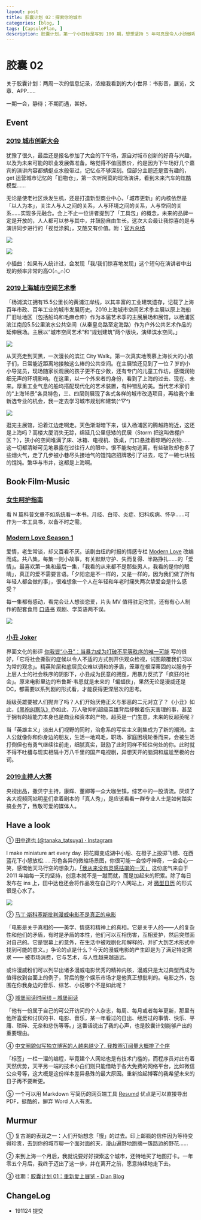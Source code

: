 ```yaml
---
layout: post
title: 胶囊计划 02：探索你的城市
categories: [blog, ]
tags: [CapsulePlan, ]
description: 胶囊计划，第一个小目标是写到 100 期，想想坚持 5 年可真是令人小骄傲呢
---
```


# 胶囊 02

关于胶囊计划：两周一次的信息记录，浓缩我看到的大小世界：书影音，展览，文章、APP……

一期一会，静待；不期而遇，甚好。

## Event

### [2019 城市创新大会](https://mp.weixin.qq.com/s/ZrAWpzNaepoNYtiVsBXRRg?scene=25#wechat_redirect)

犹豫了很久，最后还是报名参加了大会的下午场，源自对城市创新的好奇与兴趣，以及为未来可能的职业发展做准备。略觉得不值回票价，约是因为下午场好几个嘉宾的演讲内容都蜻蜓点水般带过，记忆点不够深刻。但部分主题还是蛮有趣的，get 运营城市记忆的「旧物仓」，第一次听阿菜的现场演讲，看到未来汽车的炫酷模型……

无论是使老社区焕发生机，还是打造新型商业中心，「城市更新」的内核依然是「以人为本」，关注人与人之间的关系，人与环境之间的关系，人与空间的关系……实现多元融合。会上不止一位讲者提到了「工具包」的概念，未来的品牌一定是开放的，人人都可以参与其中，并鼓励自由生长。这次大会最让我惊喜的是与演讲同步进行的「视觉涂鸦」，又酷又有价值。附：[官方总结](https://mp.weixin.qq.com/s/buChfnsHPt3R0hdYDuGTUQ)

![](https://tva1.sinaimg.cn/large/006y8mN6gy1g8yqllg8ixj31hc0u0gwg.jpg)

![](https://tva1.sinaimg.cn/large/006y8mN6gy1g8yqnf9rq5j31hc0u0wpa.jpg)

小插曲：如果有人统计过，会发现「我/我们惊喜地发现」这个短句在演讲者中出现的频率非常的高O(∩_∩)O

### [2019上海城市空间艺术季](http://www.susas.com.cn/about2019.html)

「杨浦滨江拥有15.5公里长的黄浦江岸线，以其丰富的工业建筑遗存，记载了上海百年市政、百年工业的城市发展历史。2019上海城市空间艺术季主展以原上海船厂旧址地区（包括船坞和毛麻仓库）作为本届艺术季的主展展场和展馆，以杨浦区滨江南段5.5公里滨水公共空间（从秦皇岛路至定海路）作为户外公共艺术作品的延伸展场。主展以“城市空间艺术”和“规划建筑”两个版块，演绎滨水空间。」

![](https://tva1.sinaimg.cn/large/006y8mN6gy1g91gef71vhj31400u0q7a.jpg)

从天亮走到天黑，一次漫长的滨江 City Walk。第一次真实地羡慕上海长大的小孩子们，日常能近距离地接触这么棒的公共空间。在主展馆还见到了一位 7 岁的小小导览员，现场随家长观展的孩子更不在少数，还有专门的儿童工作坊，感慨润物细无声的环境影响。在这里，以一个外来者的身份，看到了上海的过去、现在、未来。厚重工业气息的船坞搭配现代化的艺术装置，有种错乱的美。当代艺术家们的“上海16景”各具特色，三、四层则展现了各式各样的城市改造项目，再给我个重新选专业的机会，我一定去学习城市规划和建筑(*^▽^*)

![](https://tva1.sinaimg.cn/large/006y8mN6gy1g91ggccia1j30u0140af7.jpg)

逛完主展馆，沿着江边走啊走。天色渐渐暗下来，误入杨浦区的腾越路附近，这还是上海吗？高楼大厦消失无踪，绵延几公里低矮的民居（Storm 把这叫做棚户区？），狭小的空间堆满了床、冰箱、电视机、饭桌，门口悬挂着晾晒的衣物……这一切都清晰可见地暴露在过往行人的眼中。恨不能匆匆逃离，有些破败却也多了些烟火气，走了几步被小巷尽头接地气的馄饨店招牌吸引了进去，吃了一碗七块钱的馄饨。繁华与市井，这都是上海啊。

## Book·Film·Music

### [女生呵护指南](https://book.douban.com/subject/34462719/)

看 N 篇科普文章不如系统看一本书。月经、白带、炎症、妇科疾病、怀孕……可作为一本工具书，以备不时之需。

### [Modern Love Season 1](https://movie.douban.com/subject/30385409/)

爱情，老生常谈，却又百看不厌。该剧由纽约时报的情感专栏 [Modern Love](https://www.nytimes.com/column/modern-love) 改编而成。共八集，每集一则小故事，有关默默守护、失而复得、半路挣扎……的「爱情」。最喜欢第一集和最后一集，「我看的从来都不是那些男人，我看的是你的眼睛」，真正的爱不需要言语。「夕阳恋是不一样的，又是一样的，因为我们做了所有年轻人都会做的事」，很难想象一个人在年轻和年老时痛失两次挚爱会是什么感受？

每一集都有感动，看完会让人想谈恋爱，片头 MV 值得驻足欣赏。还有有心人制作的配套食用 [口语书](https://mp.weixin.qq.com/s/DTAqd59Csg7fxLJ_Bxlx5A) 观剧、学英语两不误。

![](https://tva1.sinaimg.cn/large/006y8mN6gy1g908b0i81ej30l209u467.jpg)

### [小丑 Joker](https://movie.douban.com/subject/27119724/) 

界面文化的影评 [你我皆“小丑”：当暴力成为打破不平等秩序的唯一可能](https://mp.weixin.qq.com/s/ptDM3gYr_SrbNCkIvCIZ4A) 写的很好，「它将社会撕裂的症候以令人不适的方式剖开供观众检视，试图颠覆我们习以为常的观念」。精英阶层和底层民众难以调和的矛盾，笼罩在根深蒂固的以服务于上层人士的社会秩序的阴影下，小丑成为民意的拥趸，用暴力反抗了「疯狂的社会」。原来电影里边的布鲁斯·韦恩就是未来的「蝙蝠侠」，果然无论是漫威还是 DC，都需要以系列剧的形式看，才能获得更深层次的思考。

超级英雄要被人们抛弃了吗？人们开始厌倦正义与邪恶的二元对立了？《小丑》如此，[《黑袍纠察队》](https://movie.douban.com/subject/3703650/)亦如此，万人敬仰的超级英雄背后却做着伤天害理的事，甚至于拥有的超能力本身也是商业和资本的产物。超英是一门生意，未来的反超英呢？

当「英雄主义」淡出人们视野的同时，治愈系的写实主义剧集成为了新的潮流。主人公就像你和你身边的朋友，生活一地鸡毛，职场、家庭困境轮番而来，会被生活打倒但也有勇气继续往前走，细腻真实，鼓励了此时同样不知往何处的你。此时就不得不吐槽与现实相隔十万八千里的国产电视剧，异想天开的脑洞和尴尬至极的台词。

### [2019主持人大赛](https://v.qq.com/x/cover/mzc002003lxpx0p.html)

央视出品，撒贝宁主持，康辉、董卿等一众大咖坐镇，综艺中的一股清流。厌烦了各大视频网站明星们拿着剧本的「真人秀」，是应该看看一群专业人士是如何踏实搞业务了，致敬可爱的媒体人。

## Have a look

① [田中達也 (@tanaka_tatsuya) · Instagram](https://www.instagram.com/tanaka_tatsuya/) 

I make miniature art every day. 把花瓣变成湖中小船、在橙子上投掷飞镖、在西蓝花下小憩放松……形色各异的微缩场景图，你很可能一会惊呼神奇，一会会心一笑，感慨他天马行空的想象力。[「我从来没有灵感枯竭的一天」](https://baike.baidu.com/tashuo/browse/content?id=c400d7cf089624d3051ad4cd&lemmaId=19471615&fromLemmaModule=pcBottom) 这份底气来自于 2011 年始每一天的坚持，创意本就不是一蹴而就，而是加起来的积累。除了每日发布在 ins 上，田中达也还会将作品发在自己的个人网站上，对 [微型日历](http://miniature-calendar.com/about/) 的形式很是心水了。

![](https://tva1.sinaimg.cn/large/006y8mN6gy1g908mlpy2kj30r50hoh4b.jpg)

② [马丁·斯科塞斯批判漫威电影不是真正的电影](https://www.weibo.com/1663735900/IeOXJzeDl?type=comment#_rnd1573375725767)

「电影是关于真相的——美学、情感和精神上的真相。它是关于人的——人的复杂性和他们的矛盾，有时是矛盾的本性，他们可以互相伤害，互相爱护，然后突然面对自己的。它是银幕上的意外，在生活中被戏剧化和解释的，并扩大到艺术形式中找到可能的意义。」争论的点是什么？今天的漫威电影的产生即是为了满足特定需求 —— 被市场消费，它与艺术，与人性越来越遥远。

或许漫威粉们可以列举出诸多漫威电影优秀的精神内核，漫威只是太过典型而成为值得放到台面上的例子，背后的整个娱乐市场才是他真正想批判的。电影之外，包围在你我身边的音乐、综艺、小说哪个不是如此呢？

③ [城堡阅读时间线 – 城堡阅读](https://chengbaoyuedu.cn/2019/10/16/cheng-bao-yue-du-shi-jian-xian/)

「他有一份属于自己的可公开访问的个人杂志，每周、每月或者每年更新，那里有他所喜爱和讨厌的书、电影、音乐，某一年看过的日出、经历过的事情、快乐、平庸、琐碎、无奈和悲伤等等。」这番话说出了我的心声，也是胶囊计划能够产出的重要理由。

④ [中文圈貌似写独立博客的人越来越少了, 我按照订阅量大概排了个序](https://blog.t9t.io/cn-indie-blogs-2019-10-29/) 

「标签」一栏一溜的编程，毕竟建个人网站也是有技术门槛的，而程序员对此有着天然优势，天平另一端的技术小白们则只能借助于各大免费的网络平台，比如微信公众号等，这大概是这份样本差异悬殊的最大原因。重新捡起博客的我希望未来的日子再不要断更。

⑤ 一个可以用 Markdown 写简历的网页端工具 [Resumd](https://resumd.t9t.io/) 优点是可以直接导出 PDF，挺酷的，摒弃 Word 人人有责。

## Murmur

① 复古潮的表现之一：人们开始想念「慢」的过去。印上邮戳的信件因为等待变得珍贵，去到你的城市聊一个面对面的天，漫山遍野地跑摘一簇路边的野花……

② 来到上海一个月后，我就说要好好探索这个城市，还特地买了地图打卡。一年零五个月后，我终于迈出了这一步，并在离开之前，愿意持续地走下去。

③ 往期：[胶囊计划 01：重新爱上展览 - Dian Blog](https://zhangdian0801.github.io/blog/CapsulePlan01.html)

## ChangeLog

- 191124 提交
